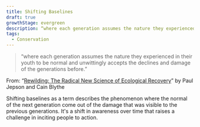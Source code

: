 ```yaml
---
title: Shifting Baselines
draft: true
growthStage: evergreen
description: “where each generation assumes the nature they experienced in their youth to be normal and unwittingly accepts the declines and damage of the generations before.”
tags:
  - Conservation
---
```


> “where each generation assumes the nature they experienced in their youth to be normal and unwittingly accepts the declines and damage of the generations before.”

From: “[Rewilding: The Radical New Science of Ecological Recovery](https://mitpress.mit.edu/9780262046763/rewilding/)” by Paul Jepson and Cain Blythe

Shifting baselines as a term describes the phenomenon where the normal of the next generation come out of the damage that was visible to the previous generations. It's a shift in awareness over time that raises a challenge in inciting people to action.
